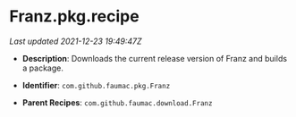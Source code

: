 # Franz.pkg.recipe

_Last updated 2021-12-23 19:49:47Z_

- **Description**: Downloads the current release version of Franz and builds a package.

- **Identifier**: `com.github.faumac.pkg.Franz`

- **Parent Recipes**: `com.github.faumac.download.Franz`